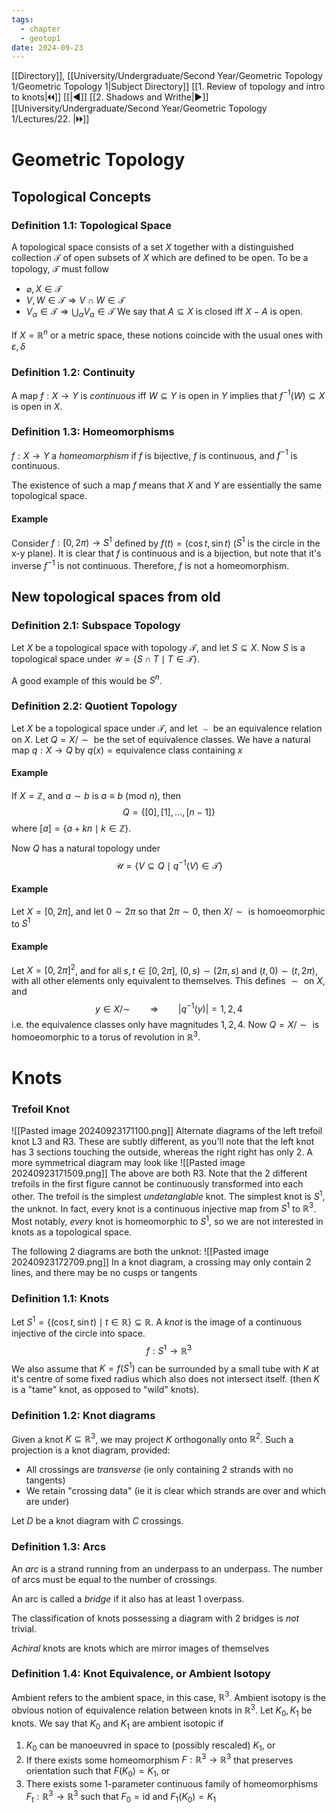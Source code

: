 ```yaml
---
tags:
  - chapter
  - geotop1
date: 2024-09-23
---
```

[[Directory]], [[University/Undergraduate/Second Year/Geometric Topology 1/Geometric Topology 1|Subject Directory]]
[[1. Review of topology and intro to knots|🞀🞀]] [[|◀]] [[2. Shadows and Writhe|▶]] [[University/Undergraduate/Second Year/Geometric Topology 1/Lectures/22. |🞂🞂]]
# Geometric Topology
## Topological Concepts
### Definition 1.1: Topological Space
A topological space consists of a set ${} X {}$ together with a distinguished collection ${} \mathcal{T} {}$ of open subsets of ${} X {}$ which are defined to be open. To be a topology, ${} \mathcal{T} {}$ must follow
- ${} \varnothing,\,X \in\mathcal{T} {}$
- ${} V,\,W \in \mathcal{T} \Rightarrow V \cap W \in \mathcal{ T} {}$
- ${} V_{\alpha} \in \mathcal{T} \Rightarrow \bigcup_{\alpha} V_{\alpha} \in \mathcal{T} {}$
We say that ${} A \subseteq X {}$ is closed iff ${} X-A {}$ is open. 

If ${} X= \mathbb{R}^{n} {}$ or a metric space, these notions coincide with the usual ones with ${} \varepsilon,\,\delta {}$
### Definition 1.2: Continuity
A map ${} f:X\to{}Y {}$ is *continuous* iff ${} W \subseteq Y {}$ is open in $Y {}$ implies that ${} f^{-1}(W) \subseteq X {}$ is open in ${} X {}$.
### Definition 1.3: Homeomorphisms
${} f:X\to{}Y {}$ a *homeomorphism* if $f {}$ is bijective, $f {}$ is continuous, and ${} f^{-1} {}$ is continuous.

The existence of such a map $f {}$ means that ${} X {}$ and $Y {}$ are essentially the same topological space.
#### Example
Consider ${} f:[0,\,2\pi) \to{} S^{1} {}$ defined by ${} f(t)=(\cos t, \sin t) {}$ (${} S^{1} {}$ is the circle in the x-y plane). It is clear that ${} f {}$ is continuous and is a bijection, but note that it's inverse ${} f^{-1} {}$ is not continuous. Therefore, $f {}$ is not a homeomorphism.
## New topological spaces from old
### Definition 2.1: Subspace Topology
Let ${} X {}$ be a topological space with topology ${} \mathcal{T} {}$, and let ${} S \subseteq X {}$. Now $S {}$ is a topological space under ${} \mathcal{U}=\{ S \cap T \mid T \in \mathcal{T} \} {}$.

A good example of this would be ${} S^{n} {}$.
### Definition 2.2: Quotient Topology
Let $X {}$ be a topological space under $\mathcal{T} {}$, and let $\sim {}$ be an equivalence relation on $X {}$. Let ${} Q=X / \sim {}$ be the set of equivalence classes. We have a natural map ${} q:X \to{}Q {}$ by ${} q(x)=\text{equivalence class containing }x {}$
#### Example
If ${} X=\mathbb{Z} {}$, and ${} a\sim b {}$ is ${} a\equiv b \:(\mathrm{mod}\  n) {}$, then 
$$
Q=\{ [0],\, [1],\,\dots,\,[n-1] \}
$$
where ${} [a]=\{ a+kn \mid k \in \mathbb{Z}\} {}$.

Now $Q {}$ has a natural topology under
$$
\mathcal{U}=\{ V \subseteq  Q \mid q^{-1}(V) \in  \mathcal{T} \}
$$
#### Example
Let ${} X= [0,\,2\pi] {}$, and let ${} 0 \sim 2\pi {}$ so that ${} 2\pi \sim 0 {}$, then ${} X / \sim  {}$ is homoeomorphic to ${} S^{1} {}$
#### Example
Let ${} X=[0,\, 2\pi]^{2} {}$, and for all ${} s,\, t \in [0,\, 2\pi] {}$,  ${} (0, s)\sim (2\pi, s) {}$ and ${} (t,\,  0)\sim (t,\, 2\pi) {}$, with all other elements only equivalent to themselves. This defines $\sim {}$ on $X {}$, and
$$
y \in  X / \sim  \qquad \Rightarrow  \qquad |q^{-1}(y)|=1,\, 2,\, 4
$$
i.e. the equivalence classes only have magnitudes ${} 1,\, 2,\, 4 {}$. Now ${} Q = X /\sim  {}$ is homoeomorphic to a torus of revolution in $\mathbb{R}^{3}$.
# Knots
### Trefoil Knot
![[Pasted image 20240923171100.png]]
Alternate diagrams of the left trefoil knot L3 and R3. These are subtly different, as you'll note that the left knot has 3 sections touching the outside, whereas the right right has only 2. A more symmetrical diagram may look like
![[Pasted image 20240923171509.png]]
The above are both R3. Note that the 2 different trefoils in the first figure cannot be continuously transformed into each other. The trefoil is the simplest *undetanglable* knot. The simplest knot is $S^{1} {}$, the unknot. In fact, every knot is a continuous injective map from ${} S^{1} {}$ to ${} \mathbb{R}^{3} {}$. Most notably, *every* knot is homeomorphic to ${} S^{1} {}$, so we are not interested in knots as a topological space.

The following 2 diagrams are both the unknot:
![[Pasted image 20240923172709.png]]
In a knot diagram, a crossing may only contain 2 lines, and there may be no cusps or tangents

### Definition 1.1: Knots
Let ${} S^{1}=\{ (\cos t,\, \sin t) \mid t \in \mathbb{R}\} \subseteq \mathbb{R} {}$. A *knot* is the image of a continuous injective of the circle into space. 
$$
f:S^{1} \to{} \mathbb{R}^{3}
$$
We also assume that ${} K=f(S^{1}) {}$ can be surrounded by a small tube with $K {}$ at it's centre of some fixed radius which also does not intersect itself. (then $K {}$ is a "tame" knot, as opposed to "wild" knots). 
### Definition 1.2: Knot diagrams
Given a knot ${} K \subseteq  \mathbb{R}^{3} {}$, we may project $K {}$ orthogonally onto ${} \mathbb{R}^{2} {}$. Such a projection is a knot diagram, provided:
- All crossings are *transverse* (ie only containing 2 strands with no tangents)
- We retain "crossing data" (ie it is clear which strands are over and which are under)

Let $D {}$ be a knot diagram with $C {}$ crossings.
### Definition 1.3: Arcs
An *arc* is a strand running from an underpass to an underpass. The number of arcs must be equal to the number of crossings.

An arc is called a *bridge* if it also has at least 1 overpass.

The classification of knots possessing a diagram with 2 bridges is *not* trivial.

*Achiral* knots are knots which are mirror images of themselves
### Definition 1.4: Knot Equivalence, or Ambient Isotopy
Ambient refers to the ambient space, in this case, ${} \mathbb{R}^{3} {}$. Ambient isotopy is the obvious notion of equivalence relation between knots in ${} \mathbb{R}^{3} {}$. Let ${} K_{0},\, K_{1} {}$ be knots. We say that ${} K_{0} {}$ and ${} K_{1} {}$ are ambient isotopic if
1. ${} K_{0} {}$ can be manoeuvred in space to (possibly rescaled) ${} K_{1} {}$, or
2. If there exists some homeomorphism ${} F:\mathbb{R}^{3}\to{}\mathbb{R}^{3} {}$ that preserves orientation such that ${} F(K_{0})=K_{1} {}$, or
3. There exists some 1-parameter continuous family of homeomorphisms ${} F_{t}:\mathbb{R}^{3}\to{}\mathbb{R}^{3} {}$ such that ${} F_{0}=\mathrm{id} {}$ and ${} F_{1}(K_{0})=K_{1} {}$
